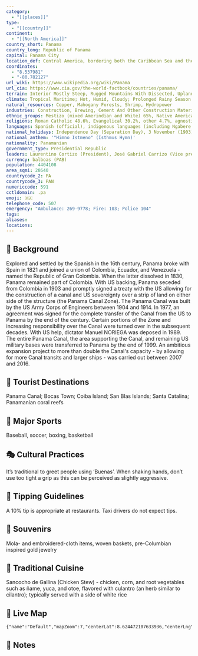 ```yaml
---
category:
  - "[[places]]"
type:
  - "[[country]]"
continent:
  - "[[North America]]"
country_short: Panama
country_long: Republic of Panama
capital: Panama City
location_def: Central America, bordering both the Caribbean Sea and the North Pacific Ocean, between Colombia and Costa Rica
coordinates:
  - "8.537981"
  - "-80.782127"
url_wiki: https://www.wikipedia.org/wiki/Panama
url_cia: https://www.cia.gov/the-world-factbook/countries/panama/
terrain: Interior Mostly Steep, Rugged Mountains With Dissected, Upland Plains; Coastal Plains With Rolling Hills
climate: Tropical Maritime; Hot, Humid, Cloudy; Prolonged Rainy Season (May To January), Short Dry Season (January To May)
natural_resources: Copper, Mahogany Forests, Shrimp, Hydropower
industries: Construction, Brewing, Cement And Other Construction Materials, Sugar Milling
ethnic_groups: Mestizo (mixed Amerindian and White) 65%, Native American 12.3% (Ngabe 7.6%, Kuna 2.4%, Embera 0.9%, Bugle 0.8%, other 0.4%, unspecified 0.2%), Black or African descent 9.2%, Mulatto 6.8%, White 6.7% (2010 est.)
religions: Roman Catholic 48.6%, Evangelical 30.2%, other 4.7%, agnostic 0.2%, atheist 0.2%, none 12.3%, unspecified 3.7% (2018 est.)
languages: Spanish (official), indigenous languages (including Ngabere (or Guaymi), Buglere, Kuna, Embera, Wounaan, Naso (or Teribe), and Bri Bri), Panamanian English Creole (similar to Jamaican English Creole; a mixture of English and Spanish with elements of Ngabere; also known as Guari Guari and Colon Creole), English, Chinese (Yue and Hakka), Arabic, French Creole, other (Yiddish, Hebrew, Korean, Japanese)
national_holidays: Independence Day (Separation Day), 3 November (1903)
national_anthem: '"Himno Istmeno" (Isthmus Hymn)'
nationality: Panamanian
government_type: Presidential Republic
leaders: Laurentino Cortizo (President), José Gabriel Carrizo (Vice president)
currency: balboas (PAB)
population: 4404108
area_sqmi: 28640
countrycode_2: PA
countrycode_3: PAN
numericcode: 591
cctldomain: .pa
emoji: 🇵🇦
telephone_code: 507
emergency: "Ambulance: 269-9778; Fire: 103; Police 104"
tags: 
aliases: 
locations:
---
```

## 🌱 Background
Explored and settled by the Spanish in the 16th century, Panama broke with Spain in 1821 and joined a union of Colombia, Ecuador, and Venezuela - named the Republic of Gran Colombia. When the latter dissolved in 1830, Panama remained part of Colombia. With US backing, Panama seceded from Colombia in 1903 and promptly signed a treaty with the US allowing for the construction of a canal and US sovereignty over a strip of land on either side of the structure (the Panama Canal Zone). The Panama Canal was built by the US Army Corps of Engineers between 1904 and 1914. In 1977, an agreement was signed for the complete transfer of the Canal from the US to Panama by the end of the century. Certain portions of the Zone and increasing responsibility over the Canal were turned over in the subsequent decades. With US help, dictator Manuel NORIEGA was deposed in 1989. The entire Panama Canal, the area supporting the Canal, and remaining US military bases were transferred to Panama by the end of 1999. An ambitious expansion project to more than double the Canal's capacity - by allowing for more Canal transits and larger ships - was carried out between 2007 and 2016.

## 📌 Tourist Destinations
Panama Canal; Bocas Town; Coiba Island; San Blas Islands; Santa Catalina; Panamanian coral reefs

## 🥇 Major Sports
Baseball, soccer, boxing, basketball

## 🎭 Cultural Practices
It’s traditional to greet people using ‘Buenas’. When shaking hands, don’t use too tight a grip as this can be perceived as slightly aggressive.

## 🫰 Tipping Guidelines
A 10% tip is appropriate at restaurants. Taxi drivers do not expect tips.

## 🎁 Souvenirs
Mola- and embroidered-cloth items, woven baskets, pre-Columbian inspired gold jewelry

## 🍲 Traditional Cuisine
Sancocho de Gallina (Chicken Stew) - chicken, corn, and root vegetables such as ñame, yuca, and otoe, flavored with culantro (an herb similar to cilantro); typically served with a side of white rice

## 📡 Live Map
```mapview
{"name":"Default","mapZoom":7,"centerLat":8.624472107633936,"centerLng":-80.39245605468751,"query":"","chosenMapSource":0}
```

## 📒 Notes

